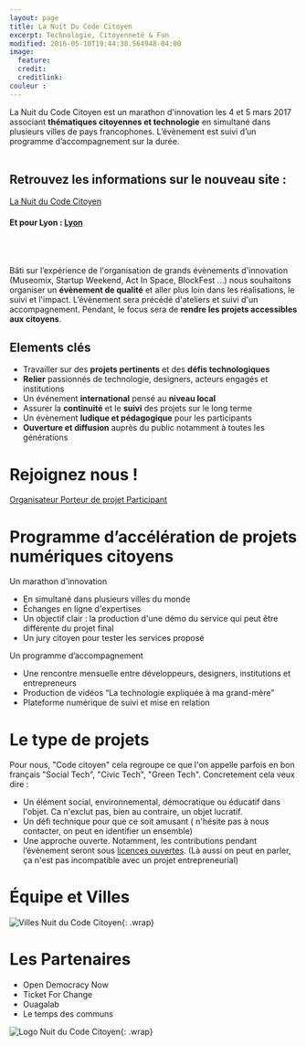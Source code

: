 ```yaml
---
layout: page
title: La Nuit Du Code Citoyen
excerpt: Technologie, Citoyenneté & Fun
modified: 2016-05-10T19:44:38.564948-04:00
image:
  feature:
  credit:
  creditlink:
couleur : 
---
```


La Nuit du Code Citoyen est un marathon d'innovation les 4 et 5 mars 2017 associant **thématiques citoyennes et technologie** en simultané dans plusieurs villes de pays francophones. L’évènement est suivi d’un programme d’accompagnement sur
la durée.         
<br><br>

<h2> Retrouvez les informations sur le nouveau site :</h2>

<div class="text-center" style="padding: auto;"> <a title="codecitoyen" class="btn btn-lg btn-accent" href="https://codecitoyen.github.io/"> La Nuit du Code Citoyen</a> </div>
<h4> Et pour Lyon : <a title="lyon" class="btn btn-complement" href="https://codecitoyen.github.io/villes/fr/lyon">
Lyon</a> </h4>

<br><br>

Bâti sur l’expérience de l'organisation de grands évènements d'innovation (Museomix, Startup Weekend, Act In Space, BlockFest ...) nous souhaitons organiser un **évènement de qualité** et aller plus loin dans les réalisations, le suivi et l'impact. L’évènement sera précédé d'ateliers et suivi d'un accompagnement. Pendant, le focus sera de **rendre les projets accessibles aux citoyens**.





## Elements clés 
* Travailler sur des **projets pertinents** et des **défis technologiques**
* **Relier** passionnés de technologie, designers, acteurs engagés et institutions
* Un événement **international** pensé au **niveau local**
* Assurer la **continuité** et le **suivi** des projets sur le long terme
* Un évènement **ludique et pédagogique** pour les participants
* **Ouverture et diffusion** auprès du public notamment à toutes les générations

# Rejoignez nous !

<a title="Organisateur" class="btn-accent" href="https://codecitoyen.github.io/participer/fr/organisateur">
Organisateur
</a> <a title="projet" class="btn-complement" href="https://codecitoyen.github.io/participer/fr/proposer-un-projet">
Porteur de projet
</a> <a title="participant" class="btn" href="https://codecitoyen.github.io/participer/fr/participant">
Participant</a> 



# Programme d’accélération de projets numériques citoyens 

Un marathon d'innovation 

* En simultané dans plusieurs villes du monde
* Échanges en ligne d'expertises
* Un objectif clair : la production d'une démo du service qui peut être différente du projet final
* Un jury citoyen pour tester les services proposé

Un programme d’accompagnement 

* Une rencontre mensuelle entre développeurs, designers, institutions et entrepreneurs 
* Production de vidéos “La technologie expliquée à ma grand-mère”
* Plateforme numérique de suivi et mise en relation

# Le type de projets

Pour nous, "Code citoyen" cela regroupe ce que l'on appelle parfois en bon français "Social Tech", "Civic Tech", "Green Tech". Concretement cela veux dire : 
* Un élément social, environnemental, démocratique ou éducatif dans l'objet. Ca n'exclut pas, bien au contraire, un objet lucratif.
* Un défi technique pour que ce soit amusant ( n'hésite pas à nous contacter, on peut en identifier un ensemble)
* Une approche ouverte. Notamment, les contributions pendant l’évènement seront sous [licences ouvertes](https://lesbricodeurs.fr/articles/LicencesOuvertes/). (Là aussi on peut en parler, ça n'est pas incompatible avec un projet entrepreneurial)

# Équipe et Villes 

![Villes Nuit du Code Citoyen]({{site.url}}/images/NCC/villes.jpg){: .wrap}


<script type="text/javascript" src="//s3.amazonaws.com/downloads.mailchimp.com/js/signup-forms/popup/embed.js" data-dojo-config="usePlainJson: true, isDebug: false"></script><script type="text/javascript">require(["mojo/signup-forms/Loader"], function(L) { L.start({"baseUrl":"mc.us12.list-manage.com","uuid":"bbbb42e1640719973809dfb8c","lid":"020d89bf3c"}) })</script>

# Les Partenaires

* Open Democracy Now
* Ticket For Change
* Ouagalab
* Le temps des communs

![Logo Nuit du Code Citoyen]({{site.url}}/images/LogoNCC.png){: .wrap}

